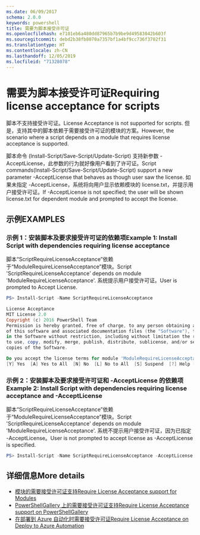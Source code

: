 ```yaml
---
ms.date: 06/09/2017
schema: 2.0.0
keywords: powershell
title: 需要为脚本接受许可证
ms.openlocfilehash: e7101eb6a480dd87965b7b9be9d49583042b603f
ms.sourcegitcommit: debd2b38fb8070a7357bf1a4bf9cc736f3702f31
ms.translationtype: HT
ms.contentlocale: zh-CN
ms.lasthandoff: 12/05/2019
ms.locfileid: "71328078"
---
```

# <a name="requiring-license-acceptance-for-scripts"></a><span data-ttu-id="1c1f1-103">需要为脚本接受许可证</span><span class="sxs-lookup"><span data-stu-id="1c1f1-103">Requiring license acceptance for scripts</span></span>

<span data-ttu-id="1c1f1-104">脚本不支持接受许可证。</span><span class="sxs-lookup"><span data-stu-id="1c1f1-104">License Acceptance is not supported for scripts.</span></span> <span data-ttu-id="1c1f1-105">但是，支持其中的脚本依赖于需要接受许可证的模块的方案。</span><span class="sxs-lookup"><span data-stu-id="1c1f1-105">However, the scenario where a script depends on a module that requires license acceptance is supported.</span></span>

<span data-ttu-id="1c1f1-106">脚本命令 (Install-Script/Save-Script/Update-Script) 支持新参数 -AcceptLicense，此参数的行为就好像用户看到了许可证。</span><span class="sxs-lookup"><span data-stu-id="1c1f1-106">Script commands(Install-Script/Save-Script/Update-Script) support a new parameter -AcceptLicense that behaves as though user saw the license.</span></span> <span data-ttu-id="1c1f1-107">如果未指定 -AcceptLicense，系统将向用户显示依赖模块的 license.txt，并提示用户接受许可证。</span><span class="sxs-lookup"><span data-stu-id="1c1f1-107">If -AcceptLicense is not specified; the user will be shown license.txt for dependent module and prompted to accept the license.</span></span>

## <a name="examples"></a><span data-ttu-id="1c1f1-108">示例</span><span class="sxs-lookup"><span data-stu-id="1c1f1-108">EXAMPLES</span></span>

### <a name="example-1-install-script-with-dependencies-requiring-license-acceptance"></a><span data-ttu-id="1c1f1-109">示例 1：安装脚本及要求接受许可证的依赖项</span><span class="sxs-lookup"><span data-stu-id="1c1f1-109">Example 1: Install Script with dependencies requiring license acceptance</span></span>

<span data-ttu-id="1c1f1-110">脚本“ScriptRequireLicenseAcceptance”依赖于“ModuleRequireLicenseAcceptance”模块。</span><span class="sxs-lookup"><span data-stu-id="1c1f1-110">Script 'ScriptRequireLicenseAcceptance' depends on module 'ModuleRequireLicenseAcceptance'.</span></span> <span data-ttu-id="1c1f1-111">系统提示用户接受许可证。</span><span class="sxs-lookup"><span data-stu-id="1c1f1-111">User is prompted to Accept License.</span></span>

```PowerShell
PS> Install-Script -Name ScriptRequireLicenseAcceptance

License Acceptance
MIT License 2.0
Copyright (c) 2016 PowerShell Team
Permission is hereby granted, free of charge, to any person obtaining a copy
of this software and associated documentation files (the "Software"), to deal
in the Software without restriction, including without limitation the rights
to use, copy, modify, merge, publish, distribute, sublicense, and/or sell
copies of the Software.

Do you accept the license terms for module 'ModuleRequireLicenseAcceptance'.
[Y] Yes  [A] Yes to All  [N] No  [L] No to All  [S] Suspend  [?] Help (default is "N"):
```

### <a name="example-2-install-script-with-dependencies-requiring-license-acceptance-and--acceptlicense"></a><span data-ttu-id="1c1f1-112">示例 2：安装脚本及要求接受许可证和 -AcceptLicense 的依赖项</span><span class="sxs-lookup"><span data-stu-id="1c1f1-112">Example 2: Install Script with dependencies requiring license acceptance and -AcceptLicense</span></span>

<span data-ttu-id="1c1f1-113">脚本“ScriptRequireLicenseAcceptance”依赖于“ModuleRequireLicenseAcceptance”模块。</span><span class="sxs-lookup"><span data-stu-id="1c1f1-113">Script 'ScriptRequireLicenseAcceptance' depends on module 'ModuleRequireLicenseAcceptance'.</span></span> <span data-ttu-id="1c1f1-114">系统不提示用户接受许可证，因为已指定 -AcceptLicense。</span><span class="sxs-lookup"><span data-stu-id="1c1f1-114">User is not prompted to accept license as -AcceptLicense is specified.</span></span>

```PowerShell
PS> Install-Script -Name ScriptRequireLicenseAcceptance -AcceptLicense
```

## <a name="more-details"></a><span data-ttu-id="1c1f1-115">详细信息</span><span class="sxs-lookup"><span data-stu-id="1c1f1-115">More details</span></span>

- [<span data-ttu-id="1c1f1-116">模块的需要接受许可证支持</span><span class="sxs-lookup"><span data-stu-id="1c1f1-116">Require License Acceptance support for Modules</span></span>](module-license-acceptance.md)
- [<span data-ttu-id="1c1f1-117">PowerShellGallery 上的需要接受许可证支持</span><span class="sxs-lookup"><span data-stu-id="1c1f1-117">Require License Acceptance support on PowerShellGallery</span></span>](../how-to/working-with-packages/packages-that-require-license-acceptance.md)
- [<span data-ttu-id="1c1f1-118">在部署到 Azure 自动化时需要接受许可证</span><span class="sxs-lookup"><span data-stu-id="1c1f1-118">Require License Acceptance on Deploy to Azure Automation</span></span>](../how-to/working-with-packages/deploy-to-azure-automation.md)
